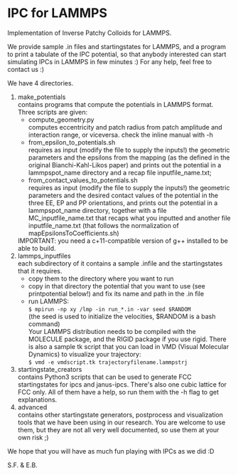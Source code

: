 <h1>IPC for LAMMPS</h1>
<p>Implementation of Inverse Patchy Colloids for LAMMPS.</p>

<p>We provide sample .in files and startingstates for LAMMPS, and
a program to print a tabulate of the IPC potential, so that
anybody interested can start simulating IPCs in LAMMPS in few minutes :)
For any help, feel free to contact us :)</p>

<p>We have 4 directories.</p>

<ol>
  <li> make_potentials <br>
    contains programs that compute the potentials in LAMMPS format. <br>
    Three scripts are given:<br>
    <ul>
       <li>
       compute_geometry.py <br>
       computes eccentricity and patch radius from patch amplitude and
       interaction range, or viceversa. check the inline manual with -h
       </li>
       <li>
       from_epsilon_to_potentials.sh <br>
       requires as input (modify the file to supply the inputs!)
       the geometric parameters and the epsilons from the mapping (as the defined
       in the original Bianchi-Kahl-Likos paper) and prints out the potential
       in a lammpspot_name directory and a recap file inputfile_name.txt;
       </li>
       <li>
       from_contact_values_to_potentials.sh <br>
       requires as input (modify the file to supply the inputs!)
       the geometric parameters and the desired contact values of the potential
       in the three EE, EP and PP orientations, and prints out the potential
       in a lammpspot_name directory, together with a file MC_inputfile_name.txt
       that recaps what you inputted and another file inputfile_name.txt (that
       follows the normalization of mapEpsilonsToCoefficients.sh)
       </li>
    </ul>
    IMPORTANT: you need a c+11-compatible version of g++ installed to be able to build.
  </li>

  <li> lammps_inputfiles <br>
    each subdirectory of it contains a sample .infile and the
    startingstates that it requires.
    <ul>
      <li>copy them to the directory where you want to run</li>
      <li>copy in that directory the potential that you want to use
        (see printpotential below!)
        and fix its name and path in the .in file</li>
      <li>run LAMMPS: <br>
         <code>$ mpirun -np xy <path>/lmp -in run_*.in -var seed $RANDOM </code> <br>
       (the seed is used to initialize the velocities, $RANDOM is a bash command) <br>
    Your LAMMPS distribution needs to be compiled with the MOLECULE package,
    and the RIGID package if you use rigid.
    There is also a sample tk script that you can load in VMD (Visual Molecular
    Dynamics) to visualize your trajectory:<br>
    <code>$ vmd -e vmdscript.tk trajectoryfilename.lammpstrj</code>
        </li>
    </ul>
  </li>

  <li> startingstate_creators <br>
    contains Python3 scripts that can be used to generate FCC startingstates
    for ipcs and janus-ipcs. There's also one cubic lattice for FCC only.
    All of them have a help, so run them with the -h flag to get explanations.
  </li>

  <li> advanced <br>
    contains other startingstate generators, postprocess and visualization
    tools that we have been using in our research.
    You are welcome to use them, but they are not all very well documented,
    so use them at your own risk ;)
  </li>
</ol>

<p>We hope that you will have as much fun playing with IPCs as we did :D</p>
<p>S.F. & E.B. </p>
